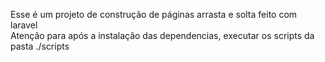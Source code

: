Esse é um projeto de construção de páginas arrasta e solta feito com laravel </br>
Atenção para após a instalação das dependencias, executar os scripts da pasta ./scripts